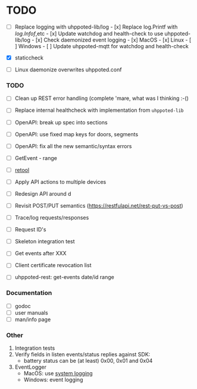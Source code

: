 # TODO

- [ ] Replace logging with uhppoted-lib/log
      - [x] Replace log.Printf with _log.Infof_,etc
      - [x] Update watchdog and health-check to use uhppoted-lib/log
      - [x] Check daemonized event logging
            - [x] MacOS
            - [x] Linux
            - [ ] Windows
      - [ ] Update uhppoted-mqtt for watchdog and health-check

- [x] staticcheck
- [ ] Linux daemonize overwrites uhppoted.conf

### TODO

- [ ] Clean up REST error handling (complete 'mare, what was I thinking :-()
- [ ] Replace internal healthcheck with implementation from `uhppoted-lib`
- [ ] OpenAPI: break up spec into sections
- [ ] OpenAPI: use fixed map keys for doors, segments
- [ ] OpenAPI: fix all the new semantic/syntax errors
- [ ] GetEvent - range

- [ ] [retool](https://retool.com)
- [ ] Apply API actions to multiple devices
- [ ] Redesign API around d
- [ ] Revisit POST/PUT semantics (https://restfulapi.net/rest-put-vs-post)
- [ ] Trace/log requests/responses
- [ ] Request ID's
- [ ] Skeleton integration test
- [ ] Get events after XXX
- [ ] Client certificate revocation list
- [ ] uhppoted-rest: get-events date/id range

### Documentation

- [ ] godoc
- [ ] user manuals
- [ ] man/info page

### Other

1.  Integration tests
2.  Verify fields in listen events/status replies against SDK:
    - battery status can be (at least) 0x00, 0x01 and 0x04
3.  EventLogger 
    - MacOS: use [system logging](https://developer.apple.com/documentation/os/logging)
    - Windows: event logging
